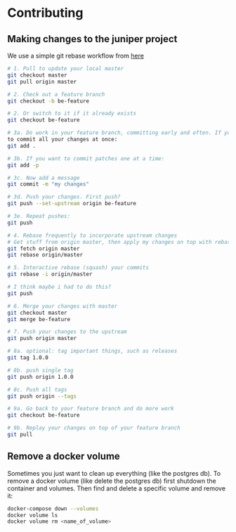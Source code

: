 # Contributing

## Making changes to the juniper project
We use a simple git rebase workflow from [here](http://reinh.com/blog/2009/03/02/a-git-workflow-for-agile-teams.html)

```sh
# 1. Pull to update your local master
git checkout master
git pull origin master

# 2. Check out a feature branch
git checkout -b be-feature

# 2. Or switch to it if it already exists
git checkout be-feature

# 3a. Do work in your feature branch, committing early and often. If you want
to commit all your changes at once:
git add .

# 3b. If you want to commit patches one at a time:
git add -p

# 3c. Now add a message
git commit -m "my changes"

# 3d. Push your changes. First push?
git push --set-upstream origin be-feature

# 3e. Repeat pushes:
git push

# 4. Rebase frequently to incorporate upstream changes
# Get stuff from origin master, then apply my changes on top with rebase
git fetch origin master
git rebase origin/master

# 5. Interactive rebase (squash) your commits
git rebase -i origin/master

# I think maybe i had to do this?
git push  

# 6. Merge your changes with master
git checkout master
git merge be-feature

# 7. Push your changes to the upstream
git push origin master

# 8a. optional: tag important things, such as releases
git tag 1.0.0

# 8b. push single tag
git push origin 1.0.0

# 8c. Push all tags
git push origin --tags

# 9a. Go back to your feature branch and do more work
git checkout be-feature

# 9b. Replay your changes on top of your feature branch
git pull
```

## Remove a docker volume
Sometimes you just want to clean up everything (like the postgres db). To remove a docker volume (like delete the postgres db) first shutdown the container and volumes. Then find and delete a specific volume and remove it:

```sh
docker-compose down --volumes
docker volume ls
docker volume rm <name_of_volume>
```
